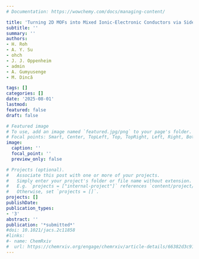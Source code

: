 ```yaml
---
# Documentation: https://wowchemy.com/docs/managing-content/

title: 'Turning 2D MOFs into Mixed Ionic-Electronic Conductors via Sidechain Engineering' 
subtitle: ''
summary: ''
authors:
- H. Roh
- A. Y. Su
- ohch
- J. J. Oppenheim
- admin
- A. Gumyusenge
- M. Dincǎ

tags: []
categories: []
date: '2025-08-01'
lastmod: 
featured: false
draft: false

# Featured image
# To use, add an image named `featured.jpg/png` to your page's folder.
# Focal points: Smart, Center, TopLeft, Top, TopRight, Left, Right, BottomLeft, Bottom, BottomRight.
image:
  caption: ''
  focal_point: ''
  preview_only: false

# Projects (optional).
#   Associate this post with one or more of your projects.
#   Simply enter your project's folder or file name without extension.
#   E.g. `projects = ["internal-project"]` references `content/project/deep-learning/index.md`.
#   Otherwise, set `projects = []`.
projects: []
publishDate: 
publication_types:
- '3'
abstract: ''
publication: '*submitted*'
#doi: 10.1021/jacs.2c11858
#links:
#- name: ChemRxiv
#  url: https://chemrxiv.org/engage/chemrxiv/article-details/66382d3c91aefa6ce1408a72
---
```

